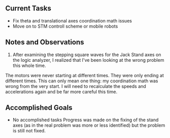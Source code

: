 ## Current Tasks

- Fix theta and translational axes coordination math issues
- Move on to STM controll scheme or mobile robots

## Notes and Observations

1. After examining the stepping square waves for the Jack Stand axes on the logic 
analyzer, I realized that I've been looking at the wrong problem this whole time.

The motors were never starting at different times. They were only ending at different 
times. This can only mean one thing: my coordination math was wrong from the very start.
I will need to recalculate the speeds and accelerations again and be far more careful
this time.

## Accomplished Goals

- No accomplished tasks
Progress was made on the fixing of the stand axes (as in the real problem was more or 
less identified) but the problem is still not fixed.

